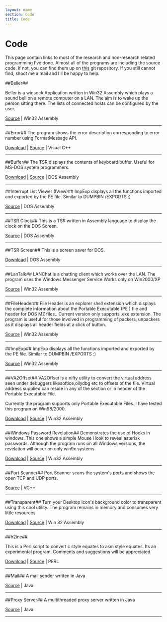 ```yaml
---
layout: name
section: Code
title: Code
---
```



Code
====
This page  contain links to most of the research and non-research
related programming I've done. Almost all of the programs are including the source code. If not, you can find them up on [this](https://github.com/madhur/CollegeCode) git repository. If you still cannot find, shoot me a mail and I'll be happy to help.


##Beller##

Beller is a winsock Application written in Win32 Assembly which plays a sound bell on a remote computer on a LAN. 
The aim is to wake up the person sitting there. 
The lists of connected hosts can be configured by the user. 

[Source](https://github.com/madhur/CollegeCode/tree/master/winsock/bell) | Win32 Assembly

***

##Error##
The program shows the error description corresponding to error number using FormatMessage API. 

[Download](/files/files/error10.zip) | [Source](https://github.com/madhur/CollegeCode/tree/master/win32vc++/error) | Visual C++

***

##Buffer##
The TSR displays the contents of keyboard buffer. Useful for MS-DOS system programmers. 

[Download](/files/files/buffer10.zip) | [Source](https://github.com/madhur/CollegeCode/blob/master/Assembly/ass/BUFFER.ASM) | DOS Assembly

***

##Interrupt List Viewer (IView)##
ImpExp displays all the functions imported and exported by the PE file. 
Similar to DUMPBIN /EXPORTS :) 

[Source](https://github.com/madhur/CollegeCode/blob/master/Assembly/ass/IVIEW2.ASM) | DOS Assembly

***

##TSR Clock##
This is a TSR written in Assembly language to display the clock on the DOS Screen. 

[Source](https://github.com/madhur/CollegeCode/blob/master/Assembly/ass/SCREEN.ASM) | DOS Assembly

***

##TSR Screen##
This is a screen saver for DOS. 

[Download](/files/files/screen10.zip) | DOS Assembly

***

##LanTalk##
LANChat is a chatting client which works over the LAN. 
The program uses the Windows Messenger Service 
Works only on Win2000/XP 

[Source](https://github.com/madhur/CollegeCode/tree/master/winsock/netsend) | Win32 Assembly

***

##FileHeader##
File Header is an explorer shell extension which displays the complete information about the Portable Executable (PE ) file and header for DOS MZ files.. Current version only supports .exe extension. The program is useful for those involved in programming of packers, unpackers as it displays all header fields at a click of button.

[Source](https://github.com/madhur/CollegeCode/tree/master/WIN32ASM/header) | Win32 Assembly

***

##ImpExp##
ImpExp displays all the functions imported and exported by the PE file. 
Similar to DUMPBIN /EXPORTS :) 

[Source](https://github.com/madhur/CollegeCode/tree/master/WIN32ASM/impexp) | Win32 Assembly

***

##VA2Offset##
VA2Offset is a nifty utility to convert the virtual address seen under debuggers likesoftice,ollydbg etc to offsets of the file. Virtual address supplied can reside in any of the section or in header of the Portable Executable File. 

Currently the program supports only Portable Executable Files. 
I have tested this program on Win98/2000. 

[Download](/files/files/vaoffset10.zip) | [Source](https://github.com/madhur/CollegeCode/tree/master/WIN32ASM/vaoffset) | Win32 Assembly

***

##Windows Password Revelation##
Demonstrates the use of Hooks in windows. This one shows a simple Mouse Hook to reveal asterisk passwords. 
Although the program runs on all Windows versions, the revelation will occur on only win9x systems 

[Download](/files/files/plite10.zip) | [Source](https://github.com/madhur/CollegeCode/tree/master/WIN32ASM/plite) | Win32 Assembly

***

##Port Scanner##
Port Scanner scans the system's ports and shows the open TCP and UDP ports. 

[Source](https://github.com/madhur/CollegeCode/tree/master/winsock/portscan) | VC++

***

##Transparent##
Turn your Desktop Icon's background color to transparent using this cool utility. 
The program remains in memory and consumes very little resources 

[Download](/files/files/TRANS10.ZIP) | [Source](https://github.com/madhur/CollegeCode/tree/master/WIN32ASM/transparent) | Win 32 Assembly

***

##h2inc##

This is a Perl script to convert c style equates to asm style equates.	Its an experimental program.
Comments and suggestions will be appreciated. 

[Download](/files/files/h2inc.pl) | [Source](https://github.com/madhur/CollegeCode/blob/master/PERL/h2inc.pl) | PERL

***

##Mail##
A mail sender written in Java

[Source](https://github.com/madhur/CollegeCode/tree/master/java1/smtp) | Java

***

##Proxy Server##
A multithreaded proxy server written in Java

[Source](https://github.com/madhur/CollegeCode/tree/master/java1/proxy) | Java

***



